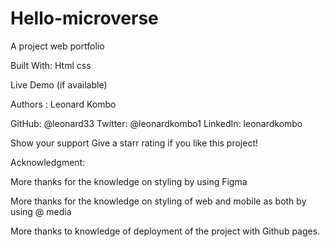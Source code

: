 # Hello-microverse

A project web portfolio 


Built With:
Html
css

Live Demo (if available)

Authors :
Leonard Kombo

GitHub: @leonard33
Twitter: @leonardkombo1
LinkedIn: leonardkombo

Show your support Give a starr rating if you like this project!

Acknowledgment: 

More thanks for the knowledge on styling by using Figma

More thanks for the knowledge on styling of web and mobile as both by using @ media

More thanks to knowledge of deployment of the project with Github pages.

